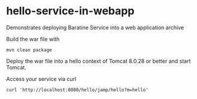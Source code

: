 # hello-service-in-webapp
Demonstrates deploying Baratine Service into a web application archive

Build the war file with

    mvn clean package
   
Deploy the war file into a hello context of Tomcat 8.0.28 or better and start 
Tomcat.

Access your service via curl

    curl 'http://localhost:8080/hello/jamp/hello?m=hello'
    
    